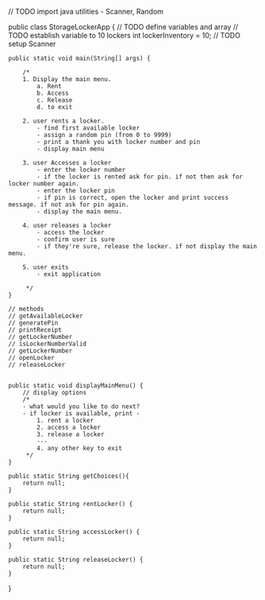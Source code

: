 // TODO import java utilities - Scanner, Random

public class StorageLockerApp {
//    TODO define variables and array
//    TODO establish variable to 10 lockers
int lockerInventory = 10;
//    TODO setup Scanner

    public static void main(String[] args) {

        /*
        1. Display the main menu.
            a. Rent
            b. Access
            c. Release
            d. to exit

        2. user rents a locker.
            - find first available locker
            - assign a random pin (from 0 to 9999)
            - print a thank you with locker number and pin
            - display main menu

        3. user Accesses a locker
            - enter the locker number
            - if the locker is rented ask for pin. if not then ask for locker number again.
            - enter the locker pin
            - if pin is correct, open the locker and print success message. if not ask for pin again.
            - display the main menu.

        4. user releases a locker
            - access the locker
            - confirm user is sure
            - if they're sure, release the locker. if not display the main menu.

        5. user exits
            - exit application

         */
    }

    // methods
    // getAvailableLocker
    // generatePin
    // printReceipt
    // getLockerNumber
    // isLockerNumberValid
    // getLockerNumber
    // openLocker
    // releaseLocker


    public static void displayMainMenu() {
        // display options
        /*
        - what would you like to do next?
        - if locker is available, print -
            1. rent a locker
            2. access a locker
            3. release a locker
            ---
            4. any other key to exit
         */
    }

    public static String getChoices(){
        return null;
    }

    public static String rentLocker() {
        return null;
    }

    public static String accessLocker() {
        return null;
    }

    public static String releaseLocker() {
        return null;
    }
}